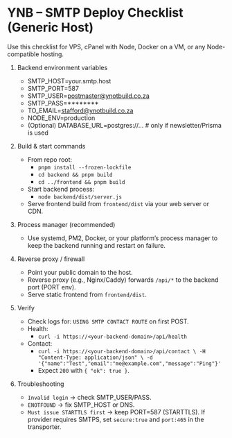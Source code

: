 # YNB – SMTP Deploy Checklist (Generic Host)

Use this checklist for VPS, cPanel with Node, Docker on a VM, or any Node-compatible hosting.

1) Backend environment variables
   - SMTP_HOST=your.smtp.host
   - SMTP_PORT=587
   - SMTP_USER=postmaster@ynotbuild.co.za
   - SMTP_PASS=********
   - TO_EMAIL=stafford@ynotbuild.co.za
   - NODE_ENV=production
   - (Optional) DATABASE_URL=postgres://…  # only if newsletter/Prisma is used

2) Build & start commands
   - From repo root:
     - `pnpm install --frozen-lockfile`
     - `cd backend && pnpm build`
     - `cd ../frontend && pnpm build`
   - Start backend process:
     - `node backend/dist/server.js`
   - Serve frontend build from `frontend/dist` via your web server or CDN.

3) Process manager (recommended)
   - Use systemd, PM2, Docker, or your platform’s process manager to keep the backend running and restart on failure.

4) Reverse proxy / firewall
   - Point your public domain to the host.
   - Reverse proxy (e.g., Nginx/Caddy) forwards `/api/*` to the backend port (PORT env).
   - Serve static frontend from `frontend/dist`.

5) Verify
   - Check logs for: `USING SMTP CONTACT ROUTE` on first POST.
   - Health:
     - `curl -i https://<your-backend-domain>/api/health`
   - Contact:
     - `curl -i https://<your-backend-domain>/api/contact \
        -H "Content-Type: application/json" \
        -d '{"name":"Test","email":"me@example.com","message":"Ping"}'`
     - Expect `200` with `{ "ok": true }`.

6) Troubleshooting
   - `Invalid login` → check SMTP_USER/PASS.
   - `ENOTFOUND` → fix SMTP_HOST or DNS.
   - `Must issue STARTTLS first` → keep PORT=587 (STARTTLS). If provider requires SMTPS, set `secure:true` and `port:465` in the transporter.
